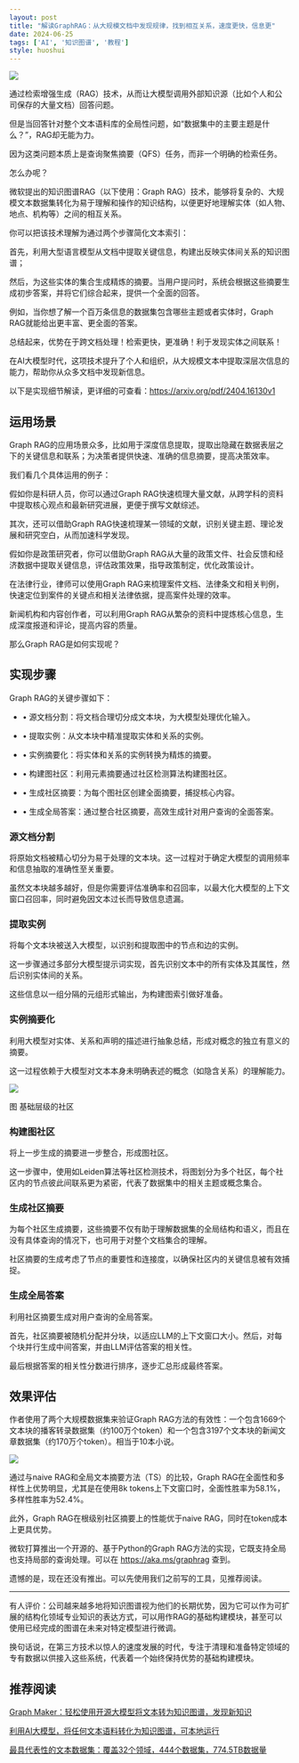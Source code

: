 ```yaml
---
layout: post
title: "解读GraphRAG：从大规模文档中发现规律，找到相互关系，速度更快，信息更"
date: 2024-06-25
tags: ['AI', '知识图谱', '教程']
style: huoshui
---
```


![](/assets/images/dbfbb88dac9246a29de698f53c17a680.png)

通过检索增强生成（RAG）技术，从而让大模型调用外部知识源（比如个人和公司保存的大量文档）回答问题。

但是当回答针对整个文本语料库的全局性问题，如“数据集中的主要主题是什么？”，RAG却无能为力。

因为这类问题本质上是查询聚焦摘要（QFS）任务，而非一个明确的检索任务。

怎么办呢？

微软提出的知识图谱RAG（以下使用：Graph
RAG）技术，能够将复杂的、大规模文本数据集转化为易于理解和操作的知识结构，以便更好地理解实体（如人物、地点、机构等）之间的相互关系。

你可以把该技术理解为通过两个步骤简化文本索引：

首先，利用大型语言模型从文档中提取关键信息，构建出反映实体间关系的知识图谱；

然后，为这些实体的集合生成精炼的摘要。当用户提问时，系统会根据这些摘要生成初步答案，并将它们综合起来，提供一个全面的回答。

例如，当你想了解一个百万条信息的数据集包含哪些主题或者实体时，Graph RAG就能给出更丰富、更全面的答案。

总结起来，优势在于跨文档处理！检索更快，更准确！利于发现实体之间联系！

在AI大模型时代，这项技术提升了个人和组织，从大规模文本中提取深层次信息的能力，帮助你从众多文档中发现新信息。

以下是实现细节解读，更详细的可查看：https://arxiv.org/pdf/2404.16130v1

## 运用场景

Graph RAG的应用场景众多，比如用于深度信息提取，提取出隐藏在数据表层之下的关键信息和联系；为决策者提供快速、准确的信息摘要，提高决策效率。

我们看几个具体运用的例子：

假如你是科研人员，你可以通过Graph RAG快速梳理大量文献，从跨学科的资料中提取核心观点和最新研究进展，更便于撰写文献综述。

其次，还可以借助Graph RAG快速梳理某一领域的文献，识别关键主题、理论发展和研究空白，从而加速科学发现。

假如你是政策研究者，你可以借助Graph RAG从大量的政策文件、社会反馈和经济数据中提取关键信息，评估政策效果，指导政策制定，优化政策设计。

在法律行业，律师可以使用Graph RAG来梳理案件文档、法律条文和相关判例，快速定位到案件的关键点和相关法律依据，提高案件处理的效率。

新闻机构和内容创作者，可以利用Graph RAG从繁杂的资料中提炼核心信息，生成深度报道和评论，提高内容的质量。

那么Graph RAG是如何实现呢？

## 实现步骤

Graph RAG的关键步骤如下：

  * • 源文档分割：将文档合理切分成文本块，为大模型处理优化输入。

  * • 提取实例：从文本块中精准提取实体和关系的实例。

  * • 实例摘要化：将实体和关系的实例转换为精炼的摘要。

  * • 构建图社区：利用元素摘要通过社区检测算法构建图社区。

  * • 生成社区摘要：为每个图社区创建全面摘要，捕捉核心内容。

  * • 生成全局答案：通过整合社区摘要，高效生成针对用户查询的全面答案。

### 源文档分割

将原始文档被精心切分为易于处理的文本块。这一过程对于确定大模型的调用频率和信息抽取的准确性至关重要。

虽然文本块越多越好，但是你需要评估准确率和召回率，以最大化大模型的上下文窗口召回率，同时避免因文本过长而导致信息遗漏。

### 提取实例

将每个文本块被送入大模型，以识别和提取图中的节点和边的实例。

这一步骤通过多部分大模型提示词实现，首先识别文本中的所有实体及其属性，然后识别实体间的关系。

这些信息以一组分隔的元组形式输出，为构建图索引做好准备。

### 实例摘要化

利用大模型对实体、关系和声明的描述进行抽象总结，形成对概念的独立有意义的摘要。

这一过程依赖于大模型对文本本身未明确表述的概念（如隐含关系）的理解能力。

![](/assets/images/dfe2a401deea4fe5a90b4aaf87c9d855.png)

图 基础层级的社区

### 构建图社区

将上一步生成的摘要进一步整合，形成图社区。

这一步骤中，使用如Leiden算法等社区检测技术，将图划分为多个社区，每个社区内的节点彼此间联系更为紧密，代表了数据集中的相关主题或概念集合。

### 生成社区摘要

为每个社区生成摘要，这些摘要不仅有助于理解数据集的全局结构和语义，而且在没有具体查询的情况下，也可用于对整个文档集合的理解。

社区摘要的生成考虑了节点的重要性和连接度，以确保社区内的关键信息被有效捕捉。

### 生成全局答案

利用社区摘要生成对用户查询的全局答案。

首先，社区摘要被随机分配并分块，以适应LLM的上下文窗口大小。然后，对每个块并行生成中间答案，并由LLM评估答案的相关性。

最后根据答案的相关性分数进行排序，逐步汇总形成最终答案。

## 效果评估

作者使用了两个大规模数据集来验证Graph
RAG方法的有效性：一个包含1669个文本块的播客转录数据集（约100万个token）和一个包含3197个文本块的新闻文章数据集（约170万个token）。相当于10本小说。

![](/assets/images/e7c362a2f97949b186898ffc2f839ce8.png)

通过与naive RAG和全局文本摘要方法（TS）的比较，Graph RAG在全面性和多样性上优势明显，尤其是在使用8k
tokens上下文窗口时，全面性胜率为58.1%，多样性胜率为52.4%。

此外，Graph RAG在根级别社区摘要上的性能优于naive RAG，同时在token成本上更具优势。

微软打算推出一个开源的、基于Python的Graph RAG方法的实现，它既支持全局也支持局部的查询处理。可以在
https://aka.ms/graphrag 查到。

遗憾的是，现在还没有推出。可以先使用我们之前写的工具，见推荐阅读。

  

* * *

  

有人评价：公司越来越多地将知识图谱视为他们的长期优势，因为它可以作为可扩展的结构化领域专业知识的表达方式，可以用作RAG的基础构建模块，甚至可以使用已经完成的图谱在未来对特定模型进行微调。

换句话说，在第三方技术以惊人的速度发展的时代，专注于清理和准备特定领域的专有数据以供接入这些系统，代表着一个始终保持优势的基础构建模块。

  


  

## 推荐阅读

[Graph Maker：轻松使用开源大模型将文本转为知识图谱，发现新知识](http://mp.weixin.qq.com/s?__biz=Mzk0OTY0NzM1Ng==&mid=2247485901&idx=1&sn=0dbf87ae6cd841e826126cf2c3b99be0&chksm=c3546b5ef423e24889d10b4a9ee88655b6bf60e22b69596be5600ef28db3ef5433e4ca1edfc5&scene=21#wechat_redirect)  

[利用AI大模型，将任何文本语料转化为知识图谱，可本地运行](http://mp.weixin.qq.com/s?__biz=Mzk0OTY0NzM1Ng==&mid=2247485511&idx=1&sn=48398e8c05077a9e202e729771a27452&chksm=c3546ad4f423e3c205211f27169f6861c90450df19ac47518048242f8d11e1d023cefe22c084&scene=21#wechat_redirect)  

[最具代表性的文本数据集：覆盖32个领域，444个数据集，774.5TB数据量](http://mp.weixin.qq.com/s?__biz=Mzk0OTY0NzM1Ng==&mid=2247486148&idx=1&sn=6cf9d475da4efa7521cb08f2835b8ad8&chksm=c3546857f423e141806236ba0a96fdc5e5bd16c5ca735361a9f50dbffec57fbdc4a521f7c1b4&scene=21#wechat_redirect)